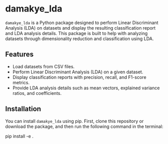 # damakye_lda

`damakye_lda` is a Python package designed to perform Linear Discriminant Analysis (LDA) on datasets and display the resulting classification report and LDA analysis details. This package is built to help with analyzing datasets through dimensionality reduction and classification using LDA.

## Features

- Load datasets from CSV files.
- Perform Linear Discriminant Analysis (LDA) on a given dataset.
- Display classification reports with precision, recall, and F1-score metrics.
- Provide LDA analysis details such as mean vectors, explained variance ratios, and coefficients.

## Installation

You can install `damakye_lda` using pip. First, clone this repository or download the package, and then run the following command in the terminal:


pip install -e .
